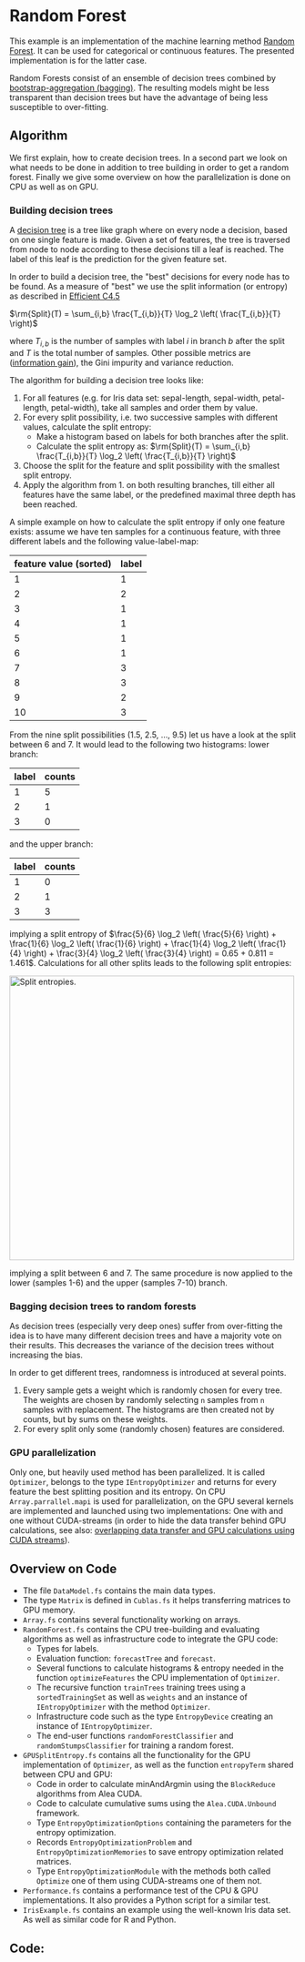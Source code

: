 # Random Forest

This example is an implementation of the machine learning method [Random Forest](http://en.wikipedia.org/wiki/Random_forest). It can be used for categorical or continuous features. The presented implementation is for the latter case.

Random Forests consist of an ensemble of decision trees combined by [bootstrap-aggregation (bagging)](http://en.wikipedia.org/wiki/Bootstrap_aggregating). The resulting models might be less transparent than decision trees but have the advantage of being less susceptible to over-fitting.

## Algorithm

We first explain, how to create decision trees. In a second part we look on what needs to be done in addition to tree building in order to get a random forest. Finally we give some overview on how the parallelization is done on CPU as well as on GPU.

### Building decision trees

A [decision tree](http://en.wikipedia.org/wiki/Decision_tree) is a tree like graph where on every node a decision, based on one single feature is made. Given a set of features, the tree is traversed from node to node according to these decisions till a leaf is reached. The label of this leaf is the prediction for the given feature set.

In order to build a decision tree, the "best" decisions for every node has to be found. As a measure of "best" we use the split information (or entropy) as described in [Efficient C4.5](http://dx.doi.org/10.1109/69.991727)

$\rm{Split}(T) = \sum_{i,b} \frac{T_{i,b}}{T} \log_2 \left( \frac{T_{i,b}}{T} \right)$

where $T_{i,b}$ is the number of samples with label $i$ in branch $b$ after the split and $T$ is the total number of samples. Other possible metrics are ([information gain](http://en.wikipedia.org/wiki/Information_gain_in_decision_trees)), the Gini impurity and variance reduction.

The algorithm for building a decision tree looks like:

1. For all features (e.g. for Iris data set: sepal-length, sepal-width, petal-length, petal-width), take all samples and order them by value.
2. For every split possibility, i.e. two successive samples with different values, calculate the split entropy:
	- Make a histogram based on labels for both branches after the split.
	- Calculate the split entropy as: $\rm{Split}(T) = \sum_{i,b} \frac{T_{i,b}}{T} \log_2 \left( \frac{T_{i,b}}{T} \right)$
3. Choose the split for the feature and split possibility with the smallest split entropy.
4. Apply the algorithm from 1. on both resulting branches, till either all features have the same label, or the predefined maximal three depth has been reached.

A simple example on how to calculate the split entropy if only one feature exists: assume we have ten samples for a continuous feature, with three different labels and the following value-label-map:

| feature value (sorted)  | label |
| ------------------------|-------|
|  1                      |  1    |
|  2                      |  2    |
|  3                      |  1    |
|  4                      |  1    |
|  5                      |  1    |
|  6                      |  1    |
|  7                      |  3    |
|  8                      |  3    |
|  9                      |  2    |
| 10                      |  3    |

From the nine split possibilities (1.5, 2.5, ..., 9.5) let us have a look at the split between 6 and 7. It would lead to the following two histograms: lower branch:

| label | counts |
|-------|--------|
| 1     | 5      |
| 2     | 1      |
| 3     | 0      |

and the upper branch:

| label | counts |
|-------|--------|
| 1     | 0      |
| 2     | 1      |
| 3     | 3      |

implying a split entropy of $\frac{5}{6} \log_2 \left( \frac{5}{6} \right) + \frac{1}{6} \log_2 \left( \frac{1}{6} \right) + \frac{1}{4} \log_2 \left( \frac{1}{4} \right) + \frac{3}{4} \log_2 \left( \frac{3}{4} \right) = 0.65 + 0.811 = 1.461$. Calculations for all other splits leads to the following split entropies:

<img src="../../content/images/Entropy.png" width="500" alt="Split entropies.">

implying a split between 6 and 7. The same procedure is now applied to the lower (samples 1-6) and the upper (samples 7-10) branch.

### Bagging decision trees to random forests

As decision trees (especially very deep ones) suffer from over-fitting the idea is to have many different decision trees and have a majority vote on their results. This decreases the variance of the decision trees without increasing the bias.

In order to get different trees, randomness is introduced at several points.

1. Every sample gets a weight which is randomly chosen for every tree. The weights are chosen by randomly selecting `n` samples from `n` samples with replacement.
The histograms are then created not by counts, but by sums on these weights.
2. For every split only some (randomly chosen) features are considered.

### GPU parallelization
Only one, but heavily used method has been parallelized. It is called `Optimizer`, belongs to the type `IEntropyOptimizer` and returns for every feature the best splitting position and its entropy. On CPU `Array.parrallel.mapi` is used for parallelization, on the GPU several kernels are implemented and launched using two implementations: One with and one without CUDA-streams (in order to hide the data transfer behind GPU calculations, see also: [overlapping data transfer and GPU calculations using CUDA streams](http://devblogs.nvidia.com/parallelforall/how-overlap-data-transfers-cuda-cc/)).

## Overview on Code

- The file `DataModel.fs` contains the main data types.
- The type `Matrix` is defined in `Cublas.fs` it helps transferring matrices to GPU memory.
- `Array.fs` contains several functionality working on arrays.
- `RandomForest.fs` contains the CPU tree-building and evaluating algorithms as well as infrastructure code to integrate the GPU code:
	- Types for labels.
	- Evaluation function: `forecastTree` and `forecast`.
	- Several functions to calculate histograms & entropy needed in the function `optimizeFeatures` the CPU implementation of `Optimizer`.
	- The recursive function `trainTrees` training trees using a `sortedTrainingSet` as well as `weights` and an instance of `IEntropyOptimizer` with the method `Optimizer`.
	- Infrastructure code such as the type `EntropyDevice` creating an instance of `IEntropyOptimizer`.
	- The end-user functions `randomForestClassifier` and `randomStumpsClassifier` for training a random forest.
- `GPUSplitEntropy.fs` contains all the functionality for the GPU implementation of `Optimizer`, as well as the function `entropyTerm` shared between CPU and GPU:
	- Code in order to calculate minAndArgmin using the `BlockReduce` algorithms from Alea CUDA.
	- Code to calculate cumulative sums using the `Alea.CUDA.Unbound` framework.
	- Type `EntropyOptimizationOptions` containing the parameters for the entropy optimization.
	- Records `EntropyOptimizationProblem` and `EntropyOptimizationMemories` to save entropy optimization related matrices.
	- Type `EntropyOptimizationModule` with the methods both called `Optimize` one of them using CUDA-streams one of them not.
- `Performance.fs` contains a performance test of the CPU & GPU implementations. It also provides a Python script for a similar test.
- `IrisExample.fs` contains an example using the well-known Iris data set. As well as similar code for R and Python.

## Code:

